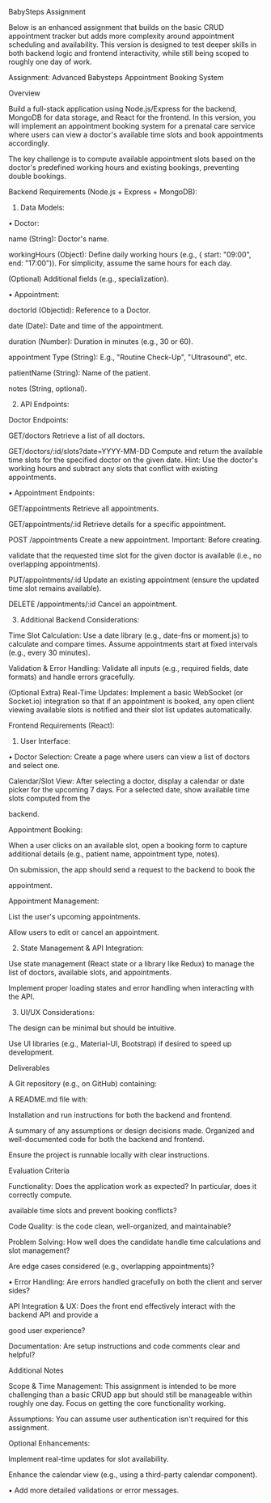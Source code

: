 BabySteps Assignment

Below is an enhanced assignment that builds on the basic CRUD appointment tracker but adds more complexity around appointment scheduling and availability. This version is designed to test deeper skills in both backend logic and frontend interactivity, while still being scoped to roughly one day of work.

Assignment: Advanced Babysteps Appointment Booking System

Overview

Build a full-stack application using Node.js/Express for the backend, MongoDB for data storage, and React for the frontend. In this version, you will implement an appointment booking system for a prenatal care service where users can view a doctor's available time slots and book appointments accordingly.

The key challenge is to compute available appointment slots based on the doctor's predefined working hours and existing bookings, preventing double bookings.

Backend Requirements (Node.js + Express + MongoDB):

1. Data Models:

• Doctor:

name (String): Doctor's name.

workingHours (Object): Define daily working hours (e.g., { start: "09:00", end: "17:00")). For simplicity, assume the same hours for each day.

(Optional) Additional fields (e.g., specialization).

• Appointment:

doctorId (Objectid): Reference to a Doctor.

date (Date): Date and time of the appointment.

duration (Number): Duration in minutes (e.g., 30 or 60).

appointment Type (String): E.g., "Routine Check-Up", "Ultrasound", etc.

patientName (String): Name of the patient.

notes (String, optional).

2. API Endpoints:

Doctor Endpoints:

GET/doctors Retrieve a list of all doctors.

GET/doctors/:id/slots?date=YYYY-MM-DD Compute and return the available time slots for the specified doctor on the given date. Hint: Use the doctor's working hours and subtract any slots that conflict with existing appointments.

• Appointment Endpoints:

GET/appointments Retrieve all appointments.

GET/appointments/:id Retrieve details for a specific appointment.

POST /appointments Create a new appointment. Important: Before creating.

validate that the requested time slot for the given doctor is available (i.e., no overlapping appointments).

PUT/appointments/:id Update an existing appointment (ensure the updated time slot remains available).

DELETE /appointments/:id Cancel an appointment.

3. Additional Backend Considerations:


Time Slot Calculation: Use a date library (e.g., date-fns or moment.js) to calculate and compare times. Assume appointments start at fixed intervals (e.g., every 30 minutes).

Validation & Error Handling: Validate all inputs (e.g., required fields, date formats) and handle errors gracefully.

(Optional Extra) Real-Time Updates: Implement a basic WebSocket (or Socket.io) integration so that if an appointment is booked, any open client viewing available slots is notified and their slot list updates automatically.

Frontend Requirements (React):

1. User Interface:


• Doctor Selection: Create a page where users can view a list of doctors and select one.

Calendar/Slot View: After selecting a doctor, display a calendar or date picker for the upcoming 7 days. For a selected date, show available time slots computed from the

backend.

Appointment Booking:

When a user clicks on an available slot, open a booking form to capture additional details (e.g., patient name, appointment type, notes).

On submission, the app should send a request to the backend to book the

appointment.

Appointment Management:

List the user's upcoming appointments.

Allow users to edit or cancel an appointment.

2. State Management & API Integration:



Use state management (React state or a library like Redux) to manage the list of doctors, available slots, and appointments.

Implement proper loading states and error handling when interacting with the API.

3. UI/UX Considerations:



The design can be minimal but should be intuitive.

Use Ul libraries (e.g., Material-UI, Bootstrap) if desired to speed up development.

Deliverables

A Git repository (e.g., on GitHub) containing:

A README.md file with:

Installation and run instructions for both the backend and frontend.

A summary of any assumptions or design decisions made. Organized and well-documented code for both the backend and frontend.

Ensure the project is runnable locally with clear instructions.

Evaluation Criteria

Functionality: Does the application work as expected? In particular, does it correctly compute.

available time slots and prevent booking conflicts?

Code Quality: is the code clean, well-organized, and maintainable?

Problem Solving: How well does the candidate handle time calculations and slot management?

Are edge cases considered (e.g., overlapping appointments)?

• Error Handling: Are errors handled gracefully on both the client and server sides?

API Integration & UX: Does the front end effectively interact with the backend API and provide a

good user experience?

Documentation: Are setup instructions and code comments clear and helpful?

Additional Notes

Scope & Time Management: This assignment is intended to be more challenging than a basic CRUD app but should still be manageable within roughly one day. Focus on getting the core functionality working.

Assumptions: You can assume user authentication isn't required for this assignment.

Optional Enhancements:

Implement real-time updates for slot availability.

Enhance the calendar view (e.g., using a third-party calendar component).

• Add more detailed validations or error messages.

